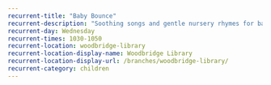 ```yaml
---
recurrent-title: "Baby Bounce"
recurrent-description: "Soothing songs and gentle nursery rhymes for babies."
recurrent-day: Wednesday
recurrent-times: 1030-1050
recurrent-location: woodbridge-library
recurrent-location-display-name: Woodbridge Library
recurrent-location-display-url: /branches/woodbridge-library/
recurrent-category: children
---
```

